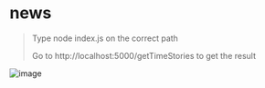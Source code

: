 # news
>Type  node index.js on the correct path
>
>Go to http://localhost:5000/getTimeStories to get the result

![image](https://user-images.githubusercontent.com/85435404/154061841-4828ca2c-b526-4966-955e-57b02721af26.png)
